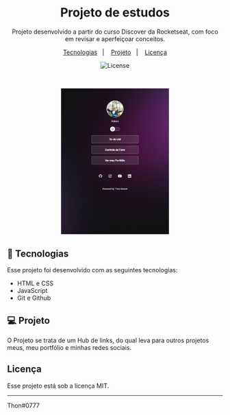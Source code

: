 <h1 align="center"> Projeto de estudos </h1>

<p align="center">
Projeto desenvolvido a partir do curso Discover da Rocketseat, com foco em revisar e aperfeiçoar conceitos.
</p>

<p align="center">
  <a href="#-tecnologias">Tecnologias</a>&nbsp;&nbsp;&nbsp;|&nbsp;&nbsp;&nbsp;
  <a href="#-projeto">Projeto</a>&nbsp;&nbsp;&nbsp;|&nbsp;&nbsp;&nbsp;
  <a href="#memo-licença">Licença</a>
</p>

<p align="center">
  <img alt="License" src="https://img.shields.io/static/v1?label=license&message=MIT&color=49AA26&labelColor=000000">
</p>

<br>

<p align="center">
  <img alt="resultado do projeto" src=".github/preview.jpeg" width="50%">
</p>

## 🚀 Tecnologias

Esse projeto foi desenvolvido com as seguintes tecnologias:

- HTML e CSS
- JavaScript
- Git e Github

## 💻 Projeto

O Projeto se trata de um Hub de links, do qual leva para outros projetos meus, meu portfólio e minhas redes sociais.

## Licença

Esse projeto está sob a licença MIT.

---

Thon#0777
